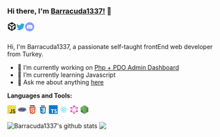 ### Hi there, I'm [Barracuda1337!](https://Barracuda1337.github.io) 👋

<a href="https://codesandbox.io/u/Barracuda1337">
  <img align="left" alt="Barracuda1337 | CodeSandbox" width="20px" src="https://raw.githubusercontent.com/Barracuda1337/Barracuda1337/main/assets/codesandbox.svg" />
</a>
<a href="https://twitter.com/xtraquila">
  <img align="left" alt="Barracuda1337 | Twitter" width="21px" src="https://raw.githubusercontent.com/Barracuda1337/Barracuda1337/main/assets/twitter.svg" />
</a>
<a href="https://discord.gg/rjenWdFDrA">
  <img align="left" alt="Barracuda1337's Discord" width="21px" src="https://raw.githubusercontent.com/Barracuda1337/barracuda1337/main/assets/discord-round.svg" />
</a>

<br />
<br />

Hi, I'm Barracuda1337, a passionate self-taught frontEnd web developer from Turkey.

- 🔭 I’m currently working on [Php + PDO Admin Dashboard](https://github.com)
- 🌱 I’m currently learning Javascript
- 💬 Ask me about anything [here](https://mail:iletisim@yunuskaratas.com.tr)

**Languages and Tools:**  

<code><img height="20" src="https://raw.githubusercontent.com/github/explore/80688e429a7d4ef2fca1e82350fe8e3517d3494d/topics/javascript/javascript.png"></code>
<code><img height="20" src="https://raw.githubusercontent.com/github/explore/80688e429a7d4ef2fca1e82350fe8e3517d3494d/topics/php/php.png"></code>
<code><img height="20" src="https://raw.githubusercontent.com/github/explore/80688e429a7d4ef2fca1e82350fe8e3517d3494d/topics/html/html.png"></code>
<code><img height="20" src="https://raw.githubusercontent.com/github/explore/80688e429a7d4ef2fca1e82350fe8e3517d3494d/topics/css/css.png"></code>
<code><img height="20" src="https://raw.githubusercontent.com/github/explore/80688e429a7d4ef2fca1e82350fe8e3517d3494d/topics/typescript/typescript.png"></code>
<code><img height="20" src="https://raw.githubusercontent.com/github/explore/80688e429a7d4ef2fca1e82350fe8e3517d3494d/topics/react/react.png"></code>
<code><img height="20" src="https://raw.githubusercontent.com/github/explore/5c058a388828bb5fde0bcafd4bc867b5bb3f26f3/topics/graphql/graphql.png"></code>
<code><img height="20" src="https://raw.githubusercontent.com/github/explore/80688e429a7d4ef2fca1e82350fe8e3517d3494d/topics/nodejs/nodejs.png"></code>    


  <img align="center" src="https://github-readme-stats.vercel.app/api?username=Barracuda1337&show_icons=true&include_all_commits=true&theme=material-palenight" alt="Barracuda1337's github stats" />
  <img align="center" src="https://github-readme-stats.vercel.app/api/top-langs/?username=Barracuda1337&layout=compact&theme=material-palenight" />
